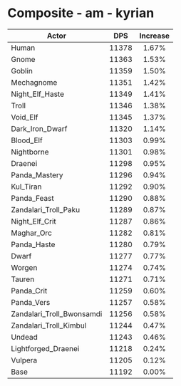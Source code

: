 # Composite - am - kyrian
| Actor | DPS | Increase |
|---|:---:|:---:|
|Human|11378|1.67%|
|Gnome|11363|1.53%|
|Goblin|11359|1.50%|
|Mechagnome|11351|1.42%|
|Night_Elf_Haste|11349|1.41%|
|Troll|11346|1.38%|
|Void_Elf|11345|1.37%|
|Dark_Iron_Dwarf|11320|1.14%|
|Blood_Elf|11303|0.99%|
|Nightborne|11301|0.98%|
|Draenei|11298|0.95%|
|Panda_Mastery|11296|0.94%|
|Kul_Tiran|11292|0.90%|
|Panda_Feast|11290|0.88%|
|Zandalari_Troll_Paku|11289|0.87%|
|Night_Elf_Crit|11287|0.86%|
|Maghar_Orc|11282|0.81%|
|Panda_Haste|11280|0.79%|
|Dwarf|11277|0.77%|
|Worgen|11274|0.74%|
|Tauren|11271|0.71%|
|Panda_Crit|11259|0.60%|
|Panda_Vers|11257|0.58%|
|Zandalari_Troll_Bwonsamdi|11256|0.58%|
|Zandalari_Troll_Kimbul|11244|0.47%|
|Undead|11243|0.46%|
|Lightforged_Draenei|11218|0.24%|
|Vulpera|11205|0.12%|
|Base|11192|0.00%|

